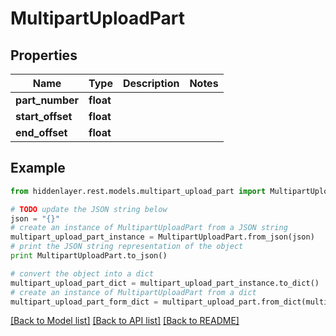 # MultipartUploadPart


## Properties

Name | Type | Description | Notes
------------ | ------------- | ------------- | -------------
**part_number** | **float** |  | 
**start_offset** | **float** |  | 
**end_offset** | **float** |  | 

## Example

```python
from hiddenlayer.rest.models.multipart_upload_part import MultipartUploadPart

# TODO update the JSON string below
json = "{}"
# create an instance of MultipartUploadPart from a JSON string
multipart_upload_part_instance = MultipartUploadPart.from_json(json)
# print the JSON string representation of the object
print MultipartUploadPart.to_json()

# convert the object into a dict
multipart_upload_part_dict = multipart_upload_part_instance.to_dict()
# create an instance of MultipartUploadPart from a dict
multipart_upload_part_form_dict = multipart_upload_part.from_dict(multipart_upload_part_dict)
```
[[Back to Model list]](../README.md#documentation-for-models) [[Back to API list]](../README.md#documentation-for-api-endpoints) [[Back to README]](../README.md)


